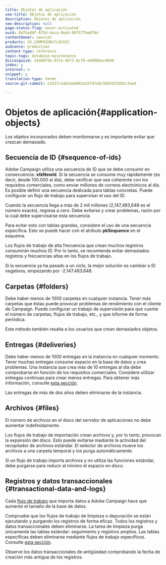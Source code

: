 ```yaml
---
title: Objetos de aplicación
seo-title: Objetos de aplicación
description: Objetos de aplicación
seo-description: null
page-status-flag: never-activated
uuid: 84fbad0f-872d-4aca-8ea9-007577be076d
contentOwner: sauviat
products: SG_CAMPAIGN/CLASSIC
audience: production
content-type: reference
topic-tags: database-maintenance
discoiquuid: 24d4875b-81fa-4bf3-8cf0-e6998bec4949
index: y
internal: n
snippet: y
translation-type: tm+mt
source-git-commit: e1937c1ddcbde092a22f4fe8c50d3d72b02cfeed

---
```



# Objetos de aplicación{#application-objects}

Los objetos incorporados deben monitorearse y es importante evitar que crezcan demasiado.

## Secuencia de ID {#sequence-of-ids}

Adobe Campaign utiliza una secuencia de ID que se debe consumir en consecuencia: **xtkNewId**. Si la secuencia se consume muy rápidamente (es decir, desde 100.000 al día), debe verificar que sea coherente con los requisitos comerciales, como enviar millones de correos electrónicos al día. Es posible definir una secuencia dedicada para tablas concretas. Puede configurar un flujo de trabajo para supervisar el uso del ID.

Cuando la secuencia llega a más de 2 mil millones (2,147,483,648 es el número exacto), regresa a cero. Debe evitarse y crear problemas, razón por la cual debe supervisarse esta secuencia.

Para evitar esto con tablas grandes, considere el uso de una secuencia específica. Esto se puede hacer con el atributo **pkSequence** en el esquema.

Los flujos de trabajo de alta frecuencia que crean muchos registros consumirán muchos ID. Por lo tanto, se recomienda evitar demasiados registros y frecuencias altas en los flujos de trabajo.

Si la secuencia ya ha pasado a un ciclo, la mejor solución es cambiar a ID negativos, empezando por -2.147.483.648.

## Carpetas {#folders}

Debe haber menos de 1000 carpetas en cualquier instancia. Tener más carpetas que éstas puede provocar problemas de rendimiento con el cliente de Campaign. Puede configurar un trabajo de supervisión para que cuente el número de carpetas, flujos de trabajo, etc., y que informe de forma periódica.

Este método también resalta a los usuarios que crean demasiados objetos.

## Entregas {#deliveries}

Debe haber menos de 1000 entregas en la instancia en cualquier momento. Tener muchas entregas consume espacio en la base de datos y crea problemas. Una instancia que crea más de 10 entregas al día debe comprobarse en función de los requisitos comerciales. Considere utilizar entregas continuas para crear menos entregas. Para obtener más información, consulte [esta sección](../../workflow/using/continuous-delivery.md).

Las entregas de más de dos años deben eliminarse de la instancia.

## Archivos {#files}

El número de archivos en el disco del servidor de aplicaciones no debe aumentar indefinidamente.

Los flujos de trabajo de importación crean archivos y, por lo tanto, provocan la expansión del disco. Esto puede evitarse mediante la actividad del recopilador [](../../workflow/using/file-collector.md) de archivos estándar. El selector de archivos mueve los archivos a una carpeta temporal y los purga automáticamente.

Si un flujo de trabajo importa archivos y no utiliza las funciones estándar, debe purgarse para reducir al mínimo el espacio en disco.

## Registros y datos transaccionales {#transactional-data-and-logs}

Cada [flujo de trabajo](../../workflow/using/executing-a-workflow.md#work-table) que importa datos a Adobe Campaign hace que aumente el tamaño de la base de datos.

Compruebe que los flujos de trabajo de limpieza o depuración se están ejecutando y purgando los registros de forma eficaz. Todos los registros y datos transaccionales deben eliminarse. La tarea de limpieza purga únicamente las tablas estándar: seguimiento y registros amplios. Las tablas específicas deben eliminarse mediante flujos de trabajo específicos. Consulte [esta sección](../../workflow/using/monitoring-workflow-execution.md#purging-the-logs).

Observe los datos transaccionales de antigüedad comprobando la fecha de creación más antigua de los registros.
